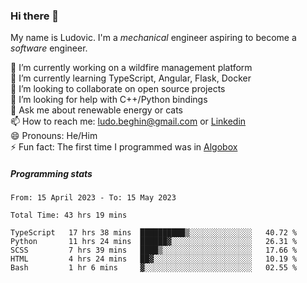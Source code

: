 ### Hi there 👋

My name is Ludovic. I'm a *mechanical* engineer aspiring to become a *software* engineer.

 🔭 I’m currently working on a wildfire management platform<br/>
 🌱 I’m currently learning TypeScript, Angular, Flask, Docker<br/>
 👯 I’m looking to collaborate on open source projects<br/>
 🤔 I’m looking for help with C++/Python bindings<br/>
 💬 Ask me about renewable energy or cats<br/>
 📫 How to reach me: ludo.beghin@gmail.com or [Linkedin](https://www.linkedin.com/in/ludovic-beghin/)<br/>
 😄 Pronouns: He/Him<br/>
 ⚡ Fun fact: The first time I programmed was in [Algobox](https://fr.wikipedia.org/wiki/Algobox)<br/>

##### Programming stats
<!--START_SECTION:waka-->

```text
From: 15 April 2023 - To: 15 May 2023

Total Time: 43 hrs 19 mins

TypeScript   17 hrs 38 mins  ██████████▒░░░░░░░░░░░░░░   40.72 %
Python       11 hrs 24 mins  ██████▓░░░░░░░░░░░░░░░░░░   26.31 %
SCSS         7 hrs 39 mins   ████▒░░░░░░░░░░░░░░░░░░░░   17.66 %
HTML         4 hrs 24 mins   ██▓░░░░░░░░░░░░░░░░░░░░░░   10.19 %
Bash         1 hr 6 mins     ▓░░░░░░░░░░░░░░░░░░░░░░░░   02.55 %
```

<!--END_SECTION:waka-->

